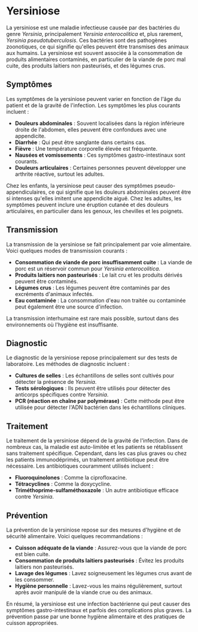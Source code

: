 # Yersiniose

La yersiniose est une maladie infectieuse causée par des bactéries du genre *Yersinia*, principalement *Yersinia enterocolitica* et, plus rarement, *Yersinia pseudotuberculosis*. Ces bactéries sont des pathogènes zoonotiques, ce qui signifie qu'elles peuvent être transmises des animaux aux humains. La yersiniose est souvent associée à la consommation de produits alimentaires contaminés, en particulier de la viande de porc mal cuite, des produits laitiers non pasteurisés, et des légumes crus.

## Symptômes

Les symptômes de la yersiniose peuvent varier en fonction de l'âge du patient et de la gravité de l'infection. Les symptômes les plus courants incluent :

- **Douleurs abdominales** : Souvent localisées dans la région inférieure droite de l'abdomen, elles peuvent être confondues avec une appendicite.
- **Diarrhée** : Qui peut être sanglante dans certains cas.
- **Fièvre** : Une température corporelle élevée est fréquente.
- **Nausées et vomissements** : Ces symptômes gastro-intestinaux sont courants.
- **Douleurs articulaires** : Certaines personnes peuvent développer une arthrite réactive, surtout les adultes.

Chez les enfants, la yersiniose peut causer des symptômes pseudo-appendiculaires, ce qui signifie que les douleurs abdominales peuvent être si intenses qu'elles imitent une appendicite aiguë. Chez les adultes, les symptômes peuvent inclure une éruption cutanée et des douleurs articulaires, en particulier dans les genoux, les chevilles et les poignets.

## Transmission

La transmission de la yersiniose se fait principalement par voie alimentaire. Voici quelques modes de transmission courants :

- **Consommation de viande de porc insuffisamment cuite** : La viande de porc est un réservoir commun pour *Yersinia enterocolitica*.
- **Produits laitiers non pasteurisés** : Le lait cru et les produits dérivés peuvent être contaminés.
- **Légumes crus** : Les légumes peuvent être contaminés par des excréments d'animaux infectés.
- **Eau contaminée** : La consommation d'eau non traitée ou contaminée peut également être une source d'infection.

La transmission interhumaine est rare mais possible, surtout dans des environnements où l'hygiène est insuffisante.

## Diagnostic

Le diagnostic de la yersiniose repose principalement sur des tests de laboratoire. Les méthodes de diagnostic incluent :

- **Cultures de selles** : Les échantillons de selles sont cultivés pour détecter la présence de *Yersinia*.
- **Tests sérologiques** : Ils peuvent être utilisés pour détecter des anticorps spécifiques contre *Yersinia*.
- **PCR (réaction en chaîne par polymérase)** : Cette méthode peut être utilisée pour détecter l'ADN bactérien dans les échantillons cliniques.

## Traitement

Le traitement de la yersiniose dépend de la gravité de l'infection. Dans de nombreux cas, la maladie est auto-limitée et les patients se rétablissent sans traitement spécifique. Cependant, dans les cas plus graves ou chez les patients immunodéprimés, un traitement antibiotique peut être nécessaire. Les antibiotiques couramment utilisés incluent :

- **Fluoroquinolones** : Comme la ciprofloxacine.
- **Tétracyclines** : Comme la doxycycline.
- **Triméthoprime-sulfaméthoxazole** : Un autre antibiotique efficace contre *Yersinia*.

## Prévention

La prévention de la yersiniose repose sur des mesures d'hygiène et de sécurité alimentaire. Voici quelques recommandations :

- **Cuisson adéquate de la viande** : Assurez-vous que la viande de porc est bien cuite.
- **Consommation de produits laitiers pasteurisés** : Évitez les produits laitiers non pasteurisés.
- **Lavage des légumes** : Lavez soigneusement les légumes crus avant de les consommer.
- **Hygiène personnelle** : Lavez-vous les mains régulièrement, surtout après avoir manipulé de la viande crue ou des animaux.

En résumé, la yersiniose est une infection bactérienne qui peut causer des symptômes gastro-intestinaux et parfois des complications plus graves. La prévention passe par une bonne hygiène alimentaire et des pratiques de cuisson appropriées.